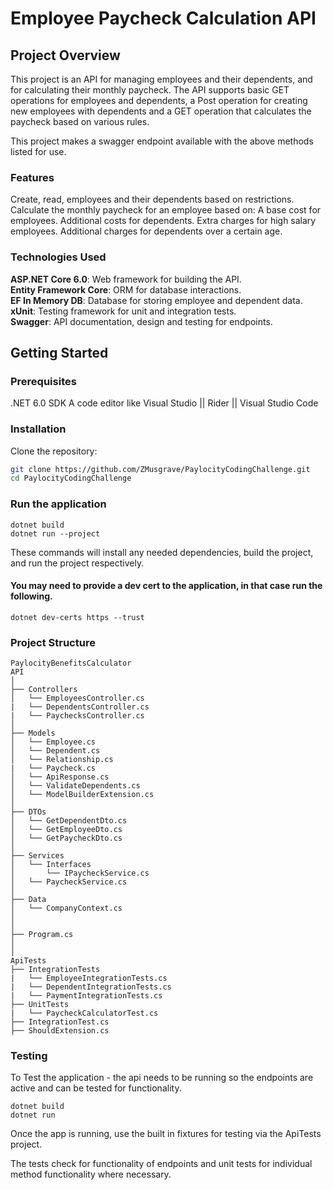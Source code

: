 # Employee Paycheck Calculation API

## Project Overview
This project is an API for managing employees and their dependents, and for calculating their monthly paycheck. The API supports basic GET operations for employees and dependents, a Post operation for creating new employees with dependents and a GET operation that calculates the paycheck based on various rules.

This project makes a swagger endpoint available with the above methods listed for use. 

### Features

Create, read, employees and their dependents based on restrictions.
Calculate the monthly paycheck for an employee based on:
A base cost for employees.
Additional costs for dependents.
Extra charges for high salary employees.
Additional charges for dependents over a certain age.

### Technologies Used

**ASP.NET Core 6.0**: Web framework for building the API.  
**Entity Framework Core**: ORM for database interactions.  
**EF In Memory DB**: Database for storing employee and dependent data.  
**xUnit**: Testing framework for unit and integration tests.  
**Swagger**: API documentation, design and testing for endpoints.  

## Getting Started

### Prerequisites

.NET 6.0 SDK 
A code editor like Visual Studio || Rider || Visual Studio Code

### Installation

Clone the repository:

```bash
git clone https://github.com/ZMusgrave/PaylocityCodingChallenge.git
cd PaylocityCodingChallenge
```

### Run the application

```console
dotnet build
dotnet run --project
```

These commands will install any needed dependencies, build the project, and run
the project respectively.

#### You may need to provide a dev cert to the application, in that case run the following.

```console
dotnet dev-certs https --trust
```

### Project Structure

```
PaylocityBenefitsCalculator
API
│
├── Controllers
│   └── EmployeesController.cs
|   └── DependentsController.cs
|   └── PaychecksController.cs
│
├── Models
│   └── Employee.cs
│   └── Dependent.cs
│   └── Relationship.cs
|   └── Paycheck.cs
│   └── ApiResponse.cs
│   └── ValidateDependents.cs
│   └── ModelBuilderExtension.cs
│
├── DTOs
│   └── GetDependentDto.cs
│   └── GetEmployeeDto.cs
│   └── GetPaycheckDto.cs
│
├── Services
│   └── Interfaces
│       └── IPaycheckService.cs
│   └── PaycheckService.cs
│
├── Data
│   └── CompanyContext.cs
│
│
├── Program.cs
│
│
ApiTests
├── IntegrationTests
|   └── EmployeeIntegrationTests.cs
|   └── DependentIntegrationTests.cs
|   └── PaymentIntegrationTests.cs
├── UnitTests
|   └── PaycheckCalculatorTest.cs
├── IntegrationTest.cs
├── ShouldExtension.cs
```

### Testing

To Test the application - the api needs to be running so the endpoints are active and can be tested for functionality.

```console
dotnet build
dotnet run
```

Once the app is running, use the built in fixtures for testing via the ApiTests project. 

The tests check for functionality of endpoints and unit tests for individual method functionality where necessary. 




